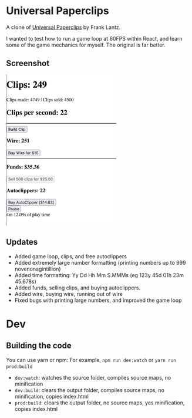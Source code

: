 # Universal Paperclips

A clone of [Universal Paperclips](https://www.decisionproblem.com/paperclips/) by Frank Lantz.

I wanted to test how to run a game loop at 60FPS within React, and learn some of the game mechanics for myself. The original is far better.

## Screenshot

![Screenshot](screenshot.png)

## Updates

- Added game loop, clips, and free autoclippers
- Added extremely large number formatting (printing numbers up to 999 novenonagintillion)
- Added time formatting: Yy Dd Hh Mm S.MMMs (eg 123y 45d 01h 23m 45.678s)
- Added funds, selling clips, and buying autoclippers.
- Added wire, buying wire, running out of wire
- Fixed bugs with printing large numbers, and improved the game loop

# Dev

## Building the code

You can use yarn or npm: For example, `npm run dev:watch` or `yarn run prod:build`

- `dev:watch`: watches the source folder, compiles source maps, no minification
- `dev:build`: clears the output folder, compiles source maps, no minification, copies index.html
- `prod:build`: clears the output folder, no source maps, yes minification, copies index.html